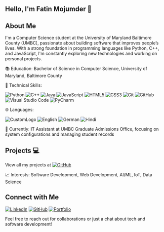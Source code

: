 ## Hello, I'm Fatin Mojumder 👋


## About Me
I'm a Computer Science student at the University of Maryland Baltimore County (UMBC), passionate about building software that improves people’s lives. With a strong foundation in programming languages like Python, C++, and JavaScript, I'm constantly exploring new technologies and working on personal projects.

📚 Education: Bachelor of Science in Computer Science, University of Maryland, Baltimore County

🔧 Technical Skills: 

![Python](https://img.icons8.com/color/48/000000/python.png)
![C++](https://img.icons8.com/color/48/000000/c-plus-plus-logo.png)
![Java](https://img.icons8.com/color/48/000000/java-coffee-cup-logo.png)
![JavaScript](https://img.icons8.com/color/48/000000/javascript.png)
![HTML5](https://img.icons8.com/color/48/000000/html-5.png)
![CSS3](https://img.icons8.com/color/48/000000/css3.png)
![Git](https://img.icons8.com/color/48/000000/git.png)
![GitHub](https://img.icons8.com/material-outlined/48/000000/github.png)
![Visual Studio Code](https://img.icons8.com/color/48/000000/visual-studio-code-2019.png)
![PyCharm](https://img.icons8.com/color/48/000000/pycharm.png)

🌐 Languages: 

![CustomLogo](https://img.shields.io/badge/-CustomLogo-0D76A8?style=for-the-badge&logo=data:image/png;base64,iVBORw0KGgoAAAANSUhEUgAAANAAAADJCAYAAABSfbwnAAAAAXNSR0IArs4c6QAAAARnQU1BAACxjwv8YQUAAAAJcEhZcwAADsMA)
![English](https://img.shields.io/badge/-English-1E90FF?style=for-the-badge&labelColor=1E90FF&logo=data:image/png;base64,<<BASE64_STRING>>&logoColor=white)
![German](https://img.shields.io/badge/-German-yellow?style=for-the-badge&labelColor=yellow&logo=data:image/png;base64,<<BASE64_STRING>>&logoColor=black)
![Hindi](https://img.shields.io/badge/-Hindi-orange?style=for-the-badge&labelColor=orange&logo=data:image/png;base64,<<BASE64_STRING>>&logoColor=white)

💼 Currently: IT Assistant at UMBC Graduate Admissions Office, focusing on system configurations and managing student records

## Projects 💻
View all my projects at [![GitHub](https://img.icons8.com/material-outlined/48/000000/github.png)](https://github.com/fatinm1)



📈 Interests: Software Development, Web Development, AI/ML, IoT, Data Science


## Connect with Me
[![LinkedIn](https://img.icons8.com/color/48/000000/linkedin.png)](https://www.linkedin.com/in/fatin-mojumder/)
[![GitHub](https://img.icons8.com/material-outlined/48/000000/github.png)](https://github.com/fatinm1)
[![Portfolio](https://img.icons8.com/color/48/000000/domain.png)](https://fatinm1.github.io/Fatin-Portfolio/)

Feel free to reach out for collaborations or just a chat about tech and software development!
